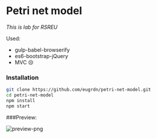 Petri net model 
=================

_This is lab for RSREU_

Used:
* gulp-babel-browserify
* es6-bootstrap-jQuery
* MVC :unamused:  

### Installation

```bash
git clone https://github.com/eugrdn/petri-net-model.git
cd petri-net-model
npm install
npm start
```

###Preview:

![preview-png](https://github.com/eugrdn/screenshots/blob/master/petri-net-model.png)